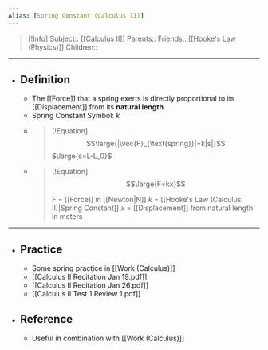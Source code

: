 ```yaml
---
Alias: [Spring Constant (Calculus II)]
---
```

> [!Info]
> Subject:: [[Calculus II]]
> Parents:: 
> Friends:: [[Hooke's Law (Physics)]]
> Children:: 
---
- ## Definition
	- The [[Force]] that a spring exerts is directly proportional to its [[Displacement]] from its **natural length**.
	- Spring Constant Symbol: $k$
	- > [!Equation]
	  > $$\large{|\vec{F}_{\text{spring}}|=k|s|}$$
	  > $\large{s=L-L_0}$
	- > [!Equation]
	  > $$\large{F=kx}$$
	  > 
	  > $F$ = [[Force]] in [[Newton|N]]
	  > $k$ = [[Hooke's Law (Calculus II)|Spring Constant]]
	  > $x$ = [[Displacement]] from natural length in meters
---
- ## Practice
	- Some spring practice in [[Work (Calculus)]]
	- [[Calculus II Recitation Jan 19.pdf]]
	- [[Calculus II Recitation Jan 26.pdf]]
	- [[Calculus II Test 1 Review 1.pdf]]
- ## Reference
	- Useful in combination with [[Work (Calculus)]]